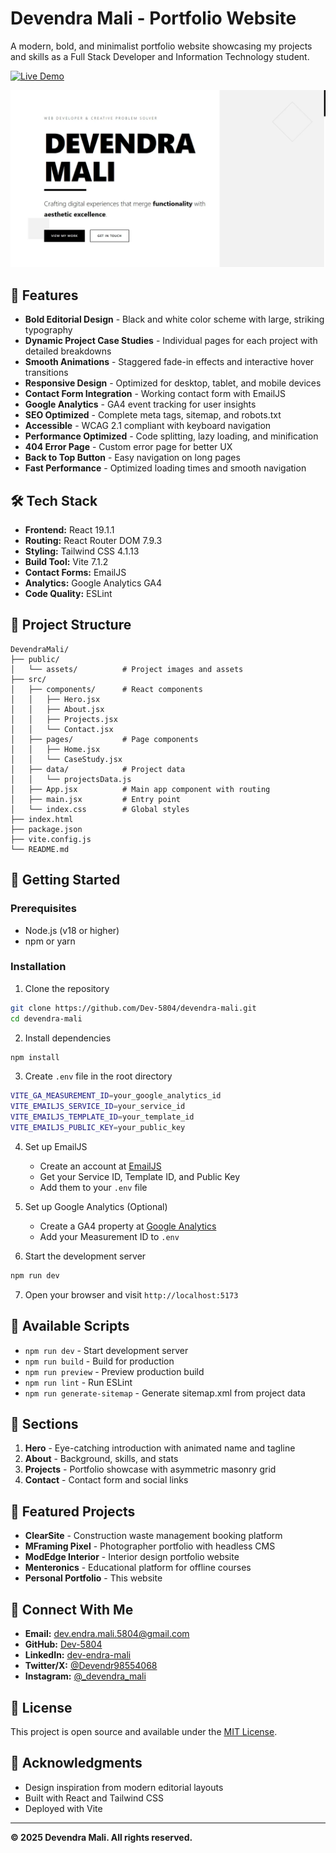 # Devendra Mali - Portfolio Website

A modern, bold, and minimalist portfolio website showcasing my projects and skills as a Full Stack Developer and Information Technology student.

[![Live Demo](https://img.shields.io/badge/Live%20Demo-View%20Site-black?style=for-the-badge&logo=vercel)](https://devendra-mali.vercel.app/)

![Portfolio Website Screenshot](./public/assets/potfolio/portfolio-hero.webp)

## 🌟 Features

- **Bold Editorial Design** - Black and white color scheme with large, striking typography
- **Dynamic Project Case Studies** - Individual pages for each project with detailed breakdowns
- **Smooth Animations** - Staggered fade-in effects and interactive hover transitions
- **Responsive Design** - Optimized for desktop, tablet, and mobile devices
- **Contact Form Integration** - Working contact form with EmailJS
- **Google Analytics** - GA4 event tracking for user insights
- **SEO Optimized** - Complete meta tags, sitemap, and robots.txt
- **Accessible** - WCAG 2.1 compliant with keyboard navigation
- **Performance Optimized** - Code splitting, lazy loading, and minification
- **404 Error Page** - Custom error page for better UX
- **Back to Top Button** - Easy navigation on long pages
- **Fast Performance** - Optimized loading times and smooth navigation

## 🛠️ Tech Stack

- **Frontend:** React 19.1.1
- **Routing:** React Router DOM 7.9.3
- **Styling:** Tailwind CSS 4.1.13
- **Build Tool:** Vite 7.1.2
- **Contact Forms:** EmailJS
- **Analytics:** Google Analytics GA4
- **Code Quality:** ESLint

## 📂 Project Structure

```
DevendraMali/
├── public/
│   └── assets/          # Project images and assets
├── src/
│   ├── components/      # React components
│   │   ├── Hero.jsx
│   │   ├── About.jsx
│   │   ├── Projects.jsx
│   │   └── Contact.jsx
│   ├── pages/           # Page components
│   │   ├── Home.jsx
│   │   └── CaseStudy.jsx
│   ├── data/            # Project data
│   │   └── projectsData.js
│   ├── App.jsx          # Main app component with routing
│   ├── main.jsx         # Entry point
│   └── index.css        # Global styles
├── index.html
├── package.json
├── vite.config.js
└── README.md
```

## 🚀 Getting Started

### Prerequisites

- Node.js (v18 or higher)
- npm or yarn

### Installation

1. Clone the repository
```bash
git clone https://github.com/Dev-5804/devendra-mali.git
cd devendra-mali
```

2. Install dependencies
```bash
npm install
```

3. Create `.env` file in the root directory
```bash
VITE_GA_MEASUREMENT_ID=your_google_analytics_id
VITE_EMAILJS_SERVICE_ID=your_service_id
VITE_EMAILJS_TEMPLATE_ID=your_template_id
VITE_EMAILJS_PUBLIC_KEY=your_public_key
```

4. Set up EmailJS
   - Create an account at [EmailJS](https://www.emailjs.com/)
   - Get your Service ID, Template ID, and Public Key
   - Add them to your `.env` file

5. Set up Google Analytics (Optional)
   - Create a GA4 property at [Google Analytics](https://analytics.google.com/)
   - Add your Measurement ID to `.env`

6. Start the development server
```bash
npm run dev
```

7. Open your browser and visit `http://localhost:5173`

## 📜 Available Scripts

- `npm run dev` - Start development server
- `npm run build` - Build for production
- `npm run preview` - Preview production build
- `npm run lint` - Run ESLint
- `npm run generate-sitemap` - Generate sitemap.xml from project data

## 🎨 Sections

1. **Hero** - Eye-catching introduction with animated name and tagline
2. **About** - Background, skills, and stats
3. **Projects** - Portfolio showcase with asymmetric masonry grid
4. **Contact** - Contact form and social links

## 📱 Featured Projects

- **ClearSite** - Construction waste management booking platform
- **MFraming Pixel** - Photographer portfolio with headless CMS
- **ModEdge Interior** - Interior design portfolio website
- **Menteronics** - Educational platform for offline courses
- **Personal Portfolio** - This website

## 🔗 Connect With Me

- **Email:** dev.endra.mali.5804@gmail.com
- **GitHub:** [Dev-5804](https://github.com/Dev-5804/)
- **LinkedIn:** [dev-endra-mali](https://www.linkedin.com/in/dev-endra-mali/)
- **Twitter/X:** [@Devendr98554068](https://x.com/Devendr98554068)
- **Instagram:** [@_devendra_mali](https://www.instagram.com/_devendra_mali/)

## 📄 License

This project is open source and available under the [MIT License](LICENSE).

## 🙏 Acknowledgments

- Design inspiration from modern editorial layouts
- Built with React and Tailwind CSS
- Deployed with Vite

---

**© 2025 Devendra Mali. All rights reserved.**
